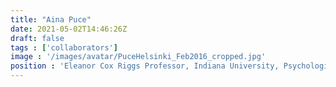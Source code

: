 ```yaml
---
title: "Aina Puce"
date: 2021-05-02T14:46:26Z
draft: false
tags : ['collaborators']
image : '/images/avatar/PuceHelsinki_Feb2016_cropped.jpg'
position : 'Eleanor Cox Riggs Professor, Indiana University, Psychological and Brain Sciences'
---
```

